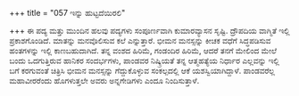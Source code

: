 +++
title = "057 ಇನ್ನು ಹುಟ್ಟದೆಯಿರಲಿ"

+++
ಈ ಪದ್ಯ ಮತ್ತು ಮುಂದಿನ ಹಲವು ಪದ್ಯಗಳು ಸಂಪೂರ್ಣವಾಗಿ ಕುಮಾರವ್ಯಾಸನ ಸೃಷ್ಟಿ. ದ್ರೌಪದಿಯ ವಾಗ್ಮಿತೆ ಇಲ್ಲಿ ಪ್ರಕಾಶಗೊಂಡಿದೆ. ಮಾತನ್ನು ಮನವೊಲಿಸುವ ಕಲೆ ಎನ್ನುತ್ತಾರೆ. ಭೀಮನ ಮನಸ್ಸನ್ನು ಕೀಚಕ ವಧೆಗೆ ಸಿದ್ಧಪಡಿಸುವ ಹಂತಗಳನ್ನು ಇಲ್ಲಿ ಕಾಣಬಹುದಾಗಿದೆ. ತನ್ನ ವಂಶದ ಹಿರಿಮೆ, ಗಂಡಂದಿರ ಹಿರಿಮೆ, ಆದರೆ ತನಗೆ ಮೇಲಿಂದ ಮೇಲೆ ಬಂದು ಒದಗುತ್ತಿರುವ ಹಾನಿಕರ ಸಂದರ್ಭಗಳು, ಪಾಂಡವರ ನಿಷ್ಕ್ರಿಯತೆ ತನ್ನ ಆತ್ಮಹತ್ಯೆಯ ನಿರ್ಧಾರ ಎಲ್ಲವನ್ನು ಇಲ್ಲಿ ಬಗೆ ಕರಗುವಂತೆ ಚಿತ್ರಿಸಿ ಭೀಮನ ಮನಸ್ಸನ್ನು ಗೆದ್ದುಕೊಳ್ಳುವ ಸಂಕಲ್ಪದಲ್ಲಿ ಆಕೆ ಯಶಸ್ವಿಯಾಗಿದ್ದಾಳೆ. ಪಾಂಡವರೆಲ್ಲ ಮಹಾವೀರರೆಂದು ಹೊಗಳುತ್ತಲೇ ಅವರು ಅನ್ನಗೇಡಿಗಳು ಎಂದೂ ನಿಂದಿಸುತ್ತಾಳೆ.